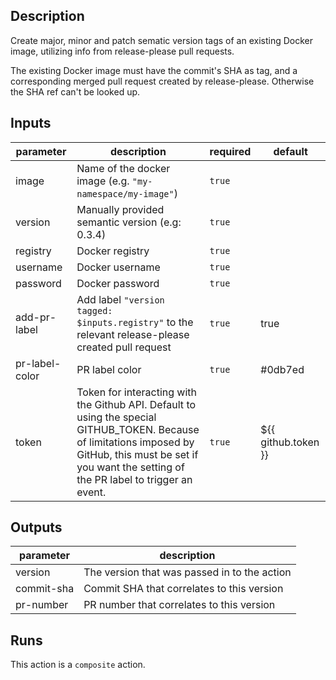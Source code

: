 ## Description

Create major, minor and patch sematic version tags of an existing Docker image,
utilizing info from release-please pull requests.

The existing Docker image must have the commit's SHA as tag, and a corresponding
merged pull request created by release-please. Otherwise the SHA ref can't be looked up.

<!-- action-docs-inputs -->

## Inputs

| parameter      | description                                                                                                                                                                                                   | required | default             |
| -------------- | ------------------------------------------------------------------------------------------------------------------------------------------------------------------------------------------------------------- | -------- | ------------------- |
| image          | Name of the docker image (e.g. `"my-namespace/my-image"`)                                                                                                                                                     | `true`   |                     |
| version        | Manually provided semantic version (e.g: 0.3.4)                                                                                                                                                               | `true`   |                     |
| registry       | Docker registry                                                                                                                                                                                               | `true`   |                     |
| username       | Docker username                                                                                                                                                                                               | `true`   |                     |
| password       | Docker password                                                                                                                                                                                               | `true`   |                     |
| add-pr-label   | Add label `"version tagged: $inputs.registry"` to the relevant release-please created pull request                                                                                                            | `true`   | true                |
| pr-label-color | PR label color                                                                                                                                                                                                | `true`   | #0db7ed             |
| token          | Token for interacting with the Github API. Default to using the special GITHUB_TOKEN. Because of limitations imposed by GitHub, this must be set if you want the setting of the PR label to trigger an event. | `true`   | ${{ github.token }} |

<!-- action-docs-inputs -->

<!-- action-docs-outputs -->

## Outputs

| parameter  | description                                  |
| ---------- | -------------------------------------------- |
| version    | The version that was passed in to the action |
| commit-sha | Commit SHA that correlates to this version   |
| pr-number  | PR number that correlates to this version    |

<!-- action-docs-outputs -->

<!-- action-docs-runs -->

## Runs

This action is a `composite` action.

<!-- action-docs-runs -->
